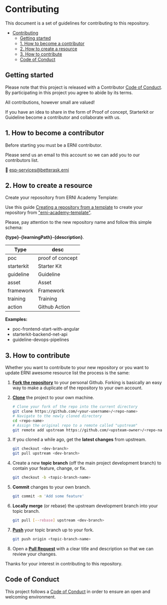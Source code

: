 [code_of_conduct]: ./CODE_OF_CONDUCT.md
[repo_from_template]: https://docs.github.com/en/github/creating-cloning-and-archiving-repositories/creating-a-repository-from-a-template
[fork]: https://docs.github.com/en/github/getting-started-with-github/fork-a-repo
[clone]: https://docs.github.com/en/github/creating-cloning-and-archiving-repositories/cloning-a-repository
[push]: https://docs.github.com/en/github/collaborating-with-issues-and-pull-requests/merging-an-upstream-repository-into-your-fork
[pull]: https://docs.github.com/en/github/collaborating-with-issues-and-pull-requests/allowing-changes-to-a-pull-request-branch-created-from-a-fork
[template]: https://github.com/ERNI-Academy/erni-academy-template

# Contributing

This document is a set of guidelines for contributing to this repository.

- [Contributing](#contributing)
  - [Getting started](#getting-started)
  - [1. How to become a contributor](#1-how-to-become-a-contributor)
  - [2. How to create a resource](#2-how-to-create-a-resource)
  - [3. How to contribute](#3-how-to-contribute)
  - [Code of Conduct](#code-of-conduct)

## Getting started

Please note that this project is released with a Contributor [Code of Conduct][code_of_conduct]. By participating in this project you agree to abide by its terms.

All contributions, however small are valued!

If you have an idea to share in the form of Proof of concept, Starterkit or Guideline become a contributor and collaborate with us.

## 1. How to become a contributor

Before starting you must be a ERNI contributor.

Please send us an email to this account so we can add you to our contributors list.

📧 <esp-services@betterask.erni>

## 2. How to create a resource

Create your reposoitory from ERNI Academy Template:

Use this guide [Creating a repository from a template][repo_from_template] to create your repository from ["erni-academy-template"][template].

Please, pay attention to the new repository name and follow this simple schema:

**{type}-{learningPath}-{description}**\.

| Type       | desc             |
|------------|------------------|
| poc        | proof of concept |
| starterkit | Starter Kit      |
| guideline  | Guideline        |
| asset      | Asset            |
| framework  | Framework        |
| training   | Training         |
| action     | Github Action    |

**Examples:**

- poc-frontend-start-with-angular
- starterkit-backend-net-api
- guideline-devops-pipelines

## 3. How to contribute

Whether you want to contribute to your new repository or you want to update ERNI awesome resource list the process is the same:

1. [**Fork the repository**][fork] to your personal Github. Forking is basically an easy way to make a duplicate of the repository to your own account.
2. [**Clone**][clone] the project to your own machine.

    ```sh
    # Clone your fork of the repo into the current directory
    git clone https://github.com/<your-username>/<repo-name>
    # Navigate to the newly cloned directory
    cd <repo-name>
    # Assign the original repo to a remote called "upstream"
    git remote add upstream https://github.com/<upsteam-owner>/<repo-name>
    ```

3. If you cloned a while ago, get the **latest changes** from upstream.

    ```sh
    git checkout <dev-branch>
    git pull upstream <dev-branch>
    ```

4. Create a new **topic branch** (off the main project development branch) to contain your feature, change, or fix.

    ```sh
    git checkout -b <topic-branch-name>
    ```

5. **Commit** changes to your own branch.

    ```sh
    git commit -m 'Add some feature'
    ```

6. **Locally merge** (or rebase) the upstream development branch into your topic branch.

    ```sh
    git pull [--rebase] upstream <dev-branch>
    ```

7. [**Push**][push] your topic branch up to your fork.

    ```sh
    git push origin <topic-branch-name>
    ```

8. Open a [**Pull Request**][pull] with a clear title and description so that we can review your changes.

Thanks for your interest in contributing to this repository.

## Code of Conduct

This project follows a [Code of Conduct][code_of_conduct] in order to ensure an open and welcoming environment.
